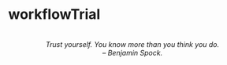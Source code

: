 # workflowTrial
<!-- QUOTE:START -->
<p align="center"><br><i>Trust yourself. You know more than you think you do.</i><br><i>– Benjamin Spock.</i><br></p>
<!-- QUOTE:END -->


